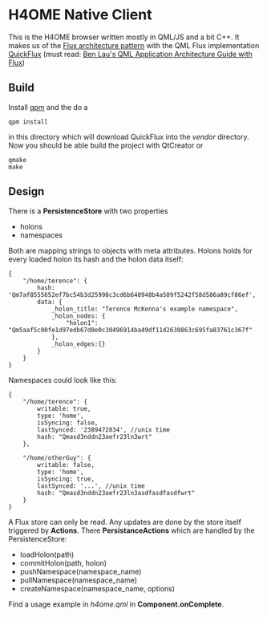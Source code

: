 # H4OME Native Client
This is the H4OME browser written mostly in QML/JS and a bit C++. It makes us of the [Flux architecture pattern](https://facebook.github.io/flux/docs/overview.html#content) with the QML Flux implementation [QuickFlux](https://github.com/benlau/quickflux) (must read: [Ben Lau's QML Application Architecture Guide with Flux](https://medium.com/@benlaud/qml-application-architecture-guide-with-flux-b4e970374635#.6y6qa6kd1))

## Build
Install [qpm](https://www.qpm.io/) and the do a

```
qpm install
```

in this directory which will download QuickFlux into the _vendor_ directory. Now you should be able build the project with QtCreator or

```
qmake
make
```

## Design
There is a **PersistenceStore** with two properties

 * holons
 * namespaces

Both are mapping strings to objects with meta attributes. Holons holds for every loaded holon its hash and the holon data itself:

```
{
	"/home/terence": {
		hash: 'Qm7af8555652ef7bc54b3d25998c3cd6b648948b4a509f5242f58d586a89cf86ef',
		data: {
			_holon_title: "Terence McKenna's example namespace",
			_holon_nodes: {
				"holon1": "Qm5aaf5c00fe1d97edb67d0e0c30496914ba49df11d2630863c695fa83761c367f"
			},
			_holon_edges:{}
		}
	}
}
```

Namespaces could look like this:

```
{
	"/home/terence": {
		writable: true,
		type: 'home',
		isSyncing: false,
		lastSynced: '2389472834', //unix time
		hash: "Qmasd3nddn23aefr23ln3wrt"
	},

	"/home/otherGuy": {
		writable: false,
		type: 'home',
		isSyncing: true,
		lastSynced: '...', //unix time
		hash: "Qmasd3nddn23aefr23ln3asdfasdfasdfwrt"
	}
}
```

A Flux store can only be read. Any updates are done by the store itself triggered by **Actions**. There **PersistanceActions** which are handled by the PersistenceStore:

* loadHolon(path)
* commitHolon(path, holon)
* pushNamespace(namespace_name)
* pullNamespace(namespace_name)
* createNamespace(namespace_name, options)

Find a usage example in *h4ome.qml* in **Component.onComplete**.